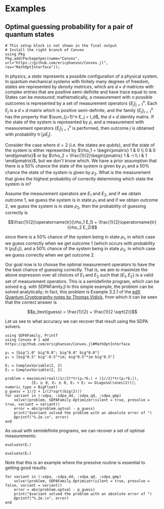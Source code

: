 # Examples

## Optimal guessing probability for a pair of quantum states

```@setup 1
# This setup block is not shown in the final output
# Install the right branch of Convex
using Pkg
Pkg.add(PackageSpec(name="Convex", url="https://github.com/ericphanson/Convex.jl", rev="MathOptInterface"));
```

In physics, a *state* represents a possible configuration of a physical system. In quantum mechanical systems with finitely many degrees of freedom, states are represented by *density matrices*, which are $d\times d$ matrices with complex entries that are positive semi-definite and have trace equal to one. States can be *measured*; mathematically, a measurement with $n$ possible outcomes is represented by a set of measurement operators $\{E_j\}_{j=1}^n$. Each $E_j$ is a $d\times d$ matrix which is positive semi-definite, and the family $\{E_j\}_{j=1}^n$ has the property that $\sum_{j=1}^n E_j = I_d$, the $d\times d$ identity matrix. If the state of the system is represented by $\rho$, and a measurement with measurement operators $\{E_j\}_{j=1}^n$ is performed, then outcome $j$ is obtained with probability $\operatorname{tr}[\rho E_j]$.

Consider the case where $d=2$ (i.e. the states are *qubits*), and the state of the system is either represented by $\rho_1 = \begin{pmatrix} 1 & 0 \\ 0 & 0 \end{pmatrix}$ or by $\rho_2 = \frac{1}{2}\begin{pmatrix} 1 & -i \\ i & 1 \end{pmatrix}$, but we don't know which. We have a prior assumption that there is a 50% chance the state of the system is given by $\rho_1$ and a 50% chance the state of the system is given by $\rho_2$. What is the measurement that gives the highest probability of correctly determining which state the system is in?

Assume the measurement operators are $E_1$ and $E_2$, and if we obtain outcome 1, we guess the system is in state $\rho_1$ and and if we obtain outcome 2, we guess the system is in state $\rho_2$, then the probability of guessing correctly is

```math
\frac{1}{2}\operatorname{tr}(\rho_1  E_1) + \frac{1}{2}\operatorname{tr}(\rho_2  E_2)
```

since there is a 50% chance of the system being in state $\rho_1$, in which case we guess correctly when we get outcome 1 (which occurs with probability $\operatorname{tr}(\rho_1 E_1)$), and a 50% chance of the system being in state $\rho_2$, in which case we guess correctly when we get outcome $2$.

Our goal now is to choose the optimal measurement operators to have the the best chance of guessing correctly. That is, we aim to maximize the above expression over all choices of $E_1$ and $E_2$ such that $\{E_1, E_2\}$ is a valid set of measurement operators. This is a semidefinite program, which can be solved e.g. with SDPAFamily.jl In this simple example, the problem can be solved analytically; in fact, this problem is Example 3.2.1 of the [edX Quantum Cryptography notes by Thomas Vidick](http://users.cms.caltech.edu/~vidick/teaching/120_qcrypto/LN_Week3.pdf), from which it can be seen that the correct answer is

```math
p_\text{guess} = \frac{1}{2} + \frac{1}{2 \sqrt{2}}
```

Let us see to what accuracy we can recover that result using the SDPA solvers.

```@example 1
using SDPAFamily, Printf
using Convex # ] add https://github.com/ericphanson/Convex.jl#MathOptInterface

ρ₁ = [big"1.0" big"0.0"; big"0.0" big"0.0"]
ρ₂ = [big"0.5" big"-0.5"*im; big"0.5"*im big"0.5"]

E₁ = ComplexVariable(2, 2)
E₂ = ComplexVariable(2, 2)

problem = maximize(real((1//2)*tr(ρ₁*E₁) + (1//2)*tr(ρ₂*E₂)),
            [E₁ ⪰ 0, E₂ ⪰ 0, E₁ + E₂ == Diagonal(ones(2))]; numeric_type = BigFloat)
p_guess = 1//2 + 1/(2*sqrt(big(2)))
for variant in (:sdpa, :sdpa_dd, :sdpa_qd, :sdpa_gmp)
    solve!(problem, SDPAFamily.Optimizer(silent = true, presolve = true, variant = variant))
    error = abs(problem.optval - p_guess)
    print("$variant solved the problem with an absolute error of ")
    @printf("%.2e.\n", error)
end
```

As usual with semidefinite programs, we can recover a set of optimal measurements:

```@example 1
evaluate(E₁)
```

```@example 1
evaluate(E₂)
```

Note that this is an example where the presolve routine is essential to getting good results:

```@example 1
for variant in (:sdpa, :sdpa_dd, :sdpa_qd, :sdpa_gmp)
    solve!(problem, SDPAFamily.Optimizer(silent = true, presolve = false, variant = variant))
    error = abs(problem.optval - p_guess)
    print("$variant solved the problem with an absolute error of ")
    @printf("%.2e.\n", error)
end
```
